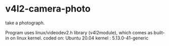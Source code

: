 # v4l2-camera-photo
take a photograph.

Program uses linux/videodev2.h library (v4l2module), which comes as built-in on linux kernel.
coded on: Ubuntu 20.04
kernel  : 5.13.0-41-generic
